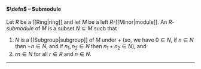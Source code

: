 #### $\defn$ – Submodule
Let $R$ be a [[Ring|ring]] and let $M$ be a left $R$-[[Minor|module]]. An *$R$-submodule* of $M$ is a subset $N \subseteq M$ such that
1. $N$ is a [[Subgroup|subgroup]] of $M$ under $+$ (so, we have $0 \in N$, if $n \in N$ then $-n \in N$, and if $n_1, n_2 \in N$ then $n_1 + n_2 \in N$), and
2. $rn \in N$ for all $r \in R$ and $n \in N$.
***